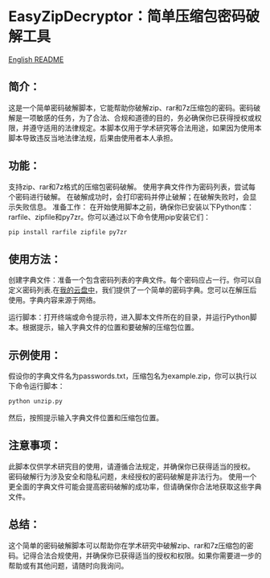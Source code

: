 # EasyZipDecryptor：简单压缩包密码破解工具

[English README](./readme_en.md)

## 简介：
这是一个简单密码破解脚本，它能帮助你破解zip、rar和7z压缩包的密码。密码破解是一项敏感的任务，为了合法、合规和道德的目的，务必确保你已获得授权或权限，并遵守适用的法律规定。本脚本仅用于学术研究等合法用途，如果因为使用本脚本导致违反当地法律法规，后果由使用者本人承担。

## 功能：
支持zip、rar和7z格式的压缩包密码破解。
使用字典文件作为密码列表，尝试每个密码进行破解。
在破解成功时，会打印密码并停止破解；在破解失败时，会显示失败信息。
准备工作：
在开始使用脚本之前，确保你已安装以下Python库：rarfile、zipfile和py7zr。你可以通过以下命令使用pip安装它们：

```bash
pip install rarfile zipfile py7zr
```

## 使用方法：

创建字典文件：准备一个包含密码列表的字典文件。每个密码应占一行。你可以自定义密码列表.在[我的云盘中](https://cloud.gloridust.xyz/s/5mu3)，我们提供了一个简单的密码字典。您可以在解压后使用。字典内容来源于网络。

运行脚本：打开终端或命令提示符，进入脚本文件所在的目录，并运行Python脚本。根据提示，输入字典文件的位置和要破解的压缩包位置。

## 示例使用：
假设你的字典文件名为passwords.txt，压缩包名为example.zip，你可以执行以下命令运行脚本：

```bash
python unzip.py
```

然后，按照提示输入字典文件位置和压缩包位置。

## 注意事项：

此脚本仅供学术研究目的使用，请遵循合法规定，并确保你已获得适当的授权。
密码破解行为涉及安全和隐私问题，未经授权的密码破解是非法行为。
使用一个更全面的字典文件可能会提高密码破解的成功率，但请确保你合法地获取这些字典文件。

## 总结：
这个简单的密码破解脚本可以帮助你在学术研究中破解zip、rar和7z压缩包的密码。记得合法合规使用，并确保你已获得适当的授权和权限。如果你需要进一步的帮助或有其他问题，请随时向我询问。